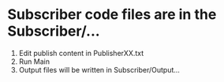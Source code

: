 # Subscriber code files are in the Subscriber/...
1. Edit publish content in PublisherXX.txt
2. Run Main
3. Output files will be written in Subscriber/Output...
